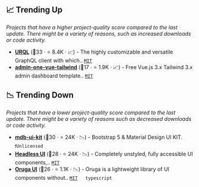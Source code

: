 ## 📈 Trending Up

_Projects that have a higher project-quality score compared to the last update. There might be a variety of reasons, such as increased downloads or code activity._

- <b><a href="https://github.com/urql-graphql/urql">URQL</a></b> (🥈33 ·  ⭐ 8.4K · 📈) - The highly customizable and versatile GraphQL client with which.. <code><a href="http://bit.ly/34MBwT8">MIT</a></code> <code><img src="https://img.shields.io/badge/Vue-2-green.svg" style="display:inline;" width="13" height="13"></code> <code><img src="https://img.shields.io/badge/Vue-3-green.svg" style="display:inline;" width="13" height="13"></code>
- <b><a href="https://github.com/justboil/admin-one-vue-tailwind">admin-one-vue-tailwind</a></b> (🥉17 ·  ⭐ 1.9K · 📈) - Free Vue.js 3.x Tailwind 3.x admin dashboard template.. <code><a href="http://bit.ly/34MBwT8">MIT</a></code> <code><img src="https://img.shields.io/badge/Vue-3-green.svg" style="display:inline;" width="13" height="13"></code>

## 📉 Trending Down

_Projects that have a lower project-quality score compared to the last update. There might be a variety of reasons such as decreased downloads or code activity._

- <b><a href="https://github.com/mdbootstrap/mdb-ui-kit">mdb-ui-kit</a></b> (🥇30 ·  ⭐ 24K · 📉) - Bootstrap 5 & Material Design UI KIT. <code>❗Unlicensed</code> <code><img src="https://img.shields.io/badge/Vue-3-green.svg" style="display:inline;" width="13" height="13"></code>
- <b><a href="https://github.com/tailwindlabs/headlessui">Headless UI</a></b> (🥇28 ·  ⭐ 24K · 📉) - Completely unstyled, fully accessible UI components,.. <code><a href="http://bit.ly/34MBwT8">MIT</a></code>
- <b><a href="https://github.com/oruga-ui/oruga">Oruga UI</a></b> (🥉26 ·  ⭐ 1.1K · 📉) - Oruga is a lightweight library of UI components without.. <code><a href="http://bit.ly/34MBwT8">MIT</a></code> <code><img src="https://img.shields.io/badge/Vue-3-green.svg" style="display:inline;" width="13" height="13"></code> <code>typescript</code>

